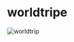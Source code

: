 # worldtripe
![worldtrip](https://user-images.githubusercontent.com/58302084/174692873-ce989b79-0ea8-4c4f-871d-48b7c34b16c8.gif)

